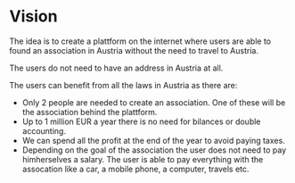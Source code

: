 # Vision

The idea is to create a plattform on the internet where users are able to found an association in Austria without the need to travel to Austria.  

The users do not need to have an address in Austria at all.  

The users can benefit from all the laws in Austria as there are:
- Only 2 people are needed to create an association. One of these will be the association behind the plattform.
- Up to 1 million EUR a year there is no need for bilances or double accounting.  
- We can spend all the profit at the end of the year to avoid paying taxes.  
- Depending on the goal of the association the user does not need to pay himherselves a salary. The user is able to pay everything with the assocation like a car, a mobile phone, a computer, travels etc.  
